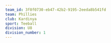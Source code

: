 ```yaml
---
team_id: 3f0f0730-eb47-42b2-9195-2eeda8b541fd
team: Phillies
club: Kardinya
sport: Teeball
division: U8
division_number: 1
---
```

